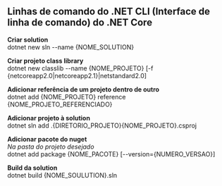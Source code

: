 <h2>Linhas de comando do .NET CLI (Interface de linha de comando) do .NET Core</h2>

<b>Criar solution</b><br>
dotnet new sln --name {NOME_SOLUTION}

<b>Criar projeto class library</b><br>
dotnet new classlib --name {NOME_PROJETO} [-f {netcoreapp2.0|netcoreapp2.1}|netstandard2.0]

<b>Adicionar referência de um projeto dentro de outro</b><br>
dotnet add {NOME_PROJETO} reference {NOME_PROJETO_REFERENCIADO}

<b>Adicionar projeto à solution</b><br>
dotnet sln add .\{DIRETORIO_PROJETO}\{NOME_PROJETO}.csproj

<b>Adicionar pacote do nuget</b><br>
<i>Na pasta do projeto desejado</i><br>
dotnet add package {NOME_PACOTE} [--version={NUMERO_VERSAO}]

<b>Build da solution</b><br>
dotnet build {NOME_SOULUTION}.sln
